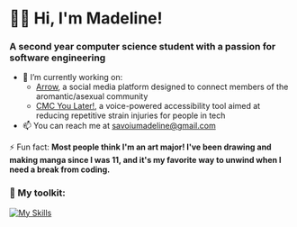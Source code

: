 # 🤸‍♀️ Hi, I'm Madeline!

### A second year computer science student with a passion for software engineering

- 🔭 I’m currently working on:
  * [Arrow](https://github.com/msavoiu/arrow), a social media platform designed to connect members of the aromantic/asexual community
  * [CMC You Later!](https://github.com/msavoiu/cmc-you-later), a voice-powered accessibility tool aimed at reducing repetitive strain injuries for people in tech
- 📫 You can reach me at savoiumadeline@gmail.com

⚡ Fun fact: **Most people think I'm an art major! I've been drawing and making manga since I was 11, and it's my favorite way to unwind when I need a break from coding.**


### 🔧 My toolkit:
[![My Skills](https://skillicons.dev/icons?i=py,cpp,js,nodejs,react,express,postgres,flask,pytorch,aws)](https://skillicons.dev)
<!---#### 💬 Languages:
![python badge](https://img.shields.io/badge/-Python-3776AB?logo=python&logoColor=white)
![cpp badge](https://img.shields.io/badge/-C++-00599C?logo=cplusplus&logoColor=white)
![javascript badge](https://img.shields.io/badge/-BASH-4EAA25?logo=gnu-bash&logoColor=white)--->

<!---#### 🔧 Tools:
![vscode badge](https://img.shields.io/badge/-VSCode-007ACC?logo=visual%20studio%20code&logoColor=white)
![flask](https://img.shields.io/badge/-Flask-000000?logo=flask&logoColor=white)
![ae](https://img.shields.io/badge/-After%20Effects%20CC-9999FF?logo=adobe%20after%20effects&logoColor=white)
<!---#### 🖥️ Operating Systems:
![windows](https://img.shields.io/badge/-Windows%2010/11-0078D4?logo=windows&logoColor=white)
![ubuntu](https://img.shields.io/badge/-Linux%20(Ubuntu)-E95420?logo=ubuntu&logoColor=white)
![kali](https://img.shields.io/badge/-Linux%20(Kali)-557C94?logo=kali%20linux&logoColor=white)--->
